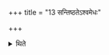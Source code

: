 +++
title = "13 सन्तिष्ठतेऽश्वमेधः"

+++

<details><summary>थिते</summary>

13. Thus the Aśvamedha stands completely established.  
</details>
